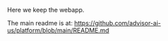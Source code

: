 Here we keep the webapp.

The main readme is at:
https://github.com/advisor-ai-us/platform/blob/main/README.md